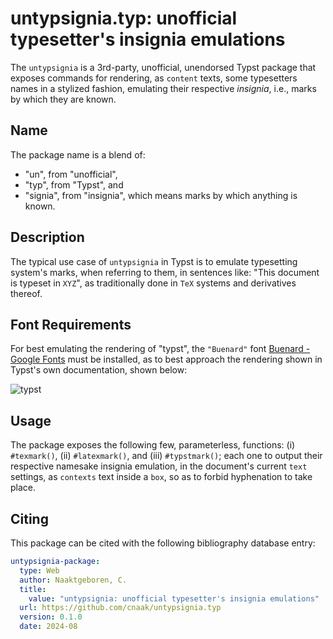 # untypsignia.typ: unofficial typesetter's insignia emulations

The `untypsignia` is a 3rd-party, unofficial, unendorsed Typst package that exposes commands for
rendering, as `content` texts, some typesetters names in a stylized fashion, emulating their
respective _insignia_, i.e., marks by which they are known.

## Name

The package name is a blend of:

- "un", from "unofficial",
- "typ", from "Typst", and
- "signia", from "insignia", which means marks by which anything is known.

## Description

The typical use case of `untypsignia` in Typst is to emulate typesetting system's marks, when
referring to them, in sentences like: "This document is typeset in `XYZ`", as traditionally done
in `TeX` systems and derivatives thereof.

## Font Requirements

For best emulating the rendering of "typst", the `"Buenard"` font [Buenard - Google
Fonts](https://fonts.google.com/specimen/Buenard) must be installed, as to best approach the
rendering shown in Typst's own documentation, shown below:

![typst](https://typst.app/assets/images/typst.svg)

## Usage

The package exposes the following few, parameterless, functions: (i) `#texmark()`, (ii)
`#latexmark()`, and (iii) `#typstmark()`; each one to output their respective namesake insignia
emulation, in the document's current `text` settings, as `contexts` text inside a `box`, so as
to forbid hyphenation to take place.

## Citing

This package can be cited with the following bibliography database entry:

```yml
untypsignia-package:
  type: Web
  author: Naaktgeboren, C.
  title:
    value: "untypsignia: unofficial typesetter's insignia emulations"
  url: https://github.com/cnaak/untypsignia.typ
  version: 0.1.0
  date: 2024-08
```

